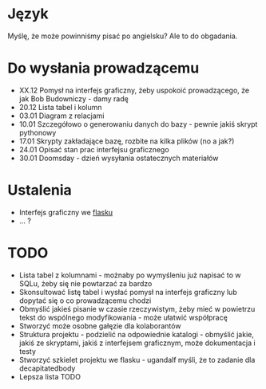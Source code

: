 # Język
Myślę, że może powinniśmy pisać po angielsku? Ale to do obgadania.

# Do wysłania prowadzącemu
- XX.12	Pomysł na interfejs graficzny, żeby uspokoić prowadzącego, że jak Bob Budowniczy - damy radę
- 20.12	Lista tabel i kolumn
- 03.01	Diagram z relacjami
- 10.01	Szczegółowo o generowaniu danych do bazy - pewnie jakiś skrypt pythonowy
- 17.01	Skrypty  zakładające bazę, rozbite na kilka plików (no a jak?)
- 24.01	Opisać stan prac interfejsu graficznego
- 30.01 	Doomsday - dzień wysyłania ostatecznych materiałów

# Ustalenia
- Interfejs graficzny we [flasku](https://www.youtube.com/watch?v=-FWuNnCe73g&t=314s)
- ... ?

# TODO
- Lista tabel z kolumnami - możnaby po wymyśleniu już napisać to w SQLu, żeby się nie powtarzać za bardzo
- Skonsultować listę tabel i wysłać pomysł na interfejs graficzny lub dopytać się o co prowadzącemu chodzi
- Obmyślić jakieś pisanie w czasie rzeczywistym, żeby mieć w powietrzu tekst do wspólnego modyfikowania - może ułatwić współpracę
- Stworzyć może osobne gałęzie dla kolaborantów
- Struktura projektu - podzielić na odpowiednie katalogi - obmyślić jakie, jakiś ze skryptami, jakiś z interfejsem graficznym, może dokumentacja i testy
- Stworzyć szkielet projektu we flasku - ugandalf myśli, że to zadanie dla decapitatedbody
- Lepsza lista TODO
